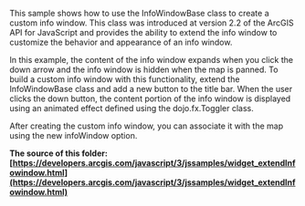 This sample shows how to use the InfoWindowBase class to create a custom info window. This class was introduced at version 2.2 of the ArcGIS API for JavaScript and provides the ability to extend the info window to customize the behavior and appearance of an info window.

In this example, the content of the info window expands when you click the down arrow and the info window is hidden when the map is panned. To build a custom info window with this functionality, extend the InfoWindowBase class and add a new button to the title bar. When the user clicks the down button, the content portion of the info window is displayed using an animated effect defined using the dojo.fx.Toggler class.

After creating the custom info window, you can associate it with the map using the new infoWindow option.

**The source of this folder: [https://developers.arcgis.com/javascript/3/jssamples/widget_extendInfowindow.html](https://developers.arcgis.com/javascript/3/jssamples/widget_extendInfowindow.html)**
